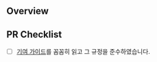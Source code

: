 ## Overview

<!--
    이 PR의 내용에 대한 명확하고 간결한 설명을 입력해 주세요.
 -->

## PR Checklist

- [ ] [기여 가이드](https://github.com/WakGames/Waktaverse-Games-GameSdk-Nodejs/blob/master/.github/CONTRIBUTING.md)를 꼼꼼히 읽고 그 규정을 준수하였습니다.
